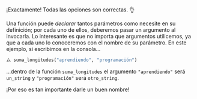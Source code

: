 ¡Exactamente! Todas las opciones son correctas. :ok_hand:

Una función puede _declarar_ tantos parámetros como necesite en su definición; por cada uno de ellos, deberemos pasar un argumento al invocarla. Lo interesante es que no importa que argumentos utilicemos, ya que a cada uno lo conoceremos con el nombre de su parámetro. En este ejemplo, si escribimos en la consola...

```python
ム suma_longitudes("aprendiendo", "programación")
```
...dentro de la función `suma_longitudes` el argumento `"aprendiendo"` será `un_string` y `"programación"` será `otro_string`.

¡Por eso es tan importante darle un buen nombre! 